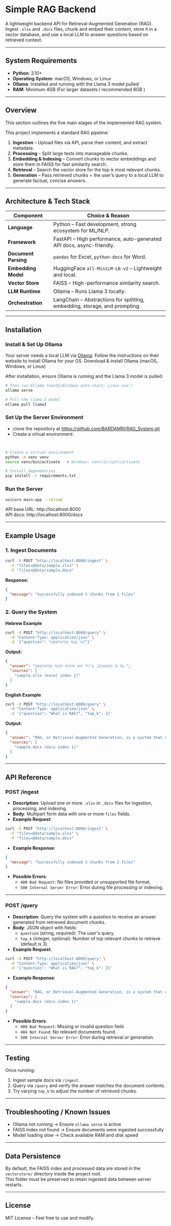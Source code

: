 # Simple RAG Backend

A lightweight backend API for Retrieval-Augmented Generation (RAG).  
Ingest `.xlsx` and `.docx` files, chunk and embed their content, store it in a vector database, and use a local LLM to
answer questions based on retrieved context.

---

## System Requirements

- **Python**: 3.10+
- **Operating System**: macOS, Windows, or Linux
- **Ollama**: Installed and running with the Llama 3 model pulled
- **RAM**: Minimum 4GB (For larger datasets I recommended 8GB )

---

## Overview

This section outlines the five main stages of the implemented RAG system.
 
This project implements a standard RAG pipeline:

1. **Ingestion** – Upload files via API, parse their content, and extract metadata.
2. **Processing** – Split large texts into manageable chunks.
3. **Embedding & Indexing** – Convert chunks to vector embeddings and store them in FAISS for fast similarity search.
4. **Retrieval** – Search the vector store for the top-k most relevant chunks.
5. **Generation** – Pass retrieved chunks + the user’s query to a local LLM to generate factual, concise answers.

---

## Architecture & Tech Stack

| Component            | Choice & Reason                                                            |
|----------------------|----------------------------------------------------------------------------|
| **Language**         | Python – Fast development, strong ecosystem for ML/NLP.                    |
| **Framework**        | FastAPI – High performance, auto-generated API docs, async-friendly.       |
| **Document Parsing** | `pandas` for Excel, `python-docx` for Word.                                |
| **Embedding Model**  | HuggingFace `all-MiniLM-L6-v2` – Lightweight and local.                    |
| **Vector Store**     | FAISS – High-performance similarity search.                                |
| **LLM Runtime**      | Ollama – Runs Llama 3 locally.                                             |
| **Orchestration**    | LangChain – Abstractions for splitting, embedding, storage, and prompting. |

---

## Installation

### Install & Set Up Ollama

Your server needs a local LLM via [Ollama](https://ollama.com).
Follow the instructions on their website to install Ollama for your OS.
Download & install Ollama (macOS, Windows, or Linux)

After installation, ensure Ollama is running and the Llama 3 model is pulled:
```bash
# Then run Ollama (macOS/Windows auto-start; Linux use:)
ollama serve

# Pull the Llama 3 model
ollama pull llama3
```

### Set Up the Server Environment

- clone the repository at https://github.com/BARDAMRI/RAG_System.git
- Create a virtual environment:

```bash


# Create a virtual environment
python -m venv venv
source venv/bin/activate   # Windows: venv\Scripts\activate

# Install dependencies
pip install -r requirements.txt
```

### Run the Server

```bash
uvicorn main:app --reload
```

API base URL: http://localhost:8000  
API docs: http://localhost:8000/docs

---

## Example Usage

### 1. Ingest Documents

```bash
curl -X POST "http://localhost:8000/ingest" \
  -F "files=@data/sample.xlsx" \
  -F "files=@data/sample.docx"
```

**Response:**

```json
{
  "message": "Successfully indexed 3 chunks from 2 files"
}
```

### 2. Query the System

**Hebrew Example**

```bash
curl -X POST "http://localhost:8000/query" \
  -H "Content-Type: application/json" \
  -d '{"question": "מי עובד במיקרוסופט?"}'
```

**Output:**

```json
{
  "answer": "על פי המסמכים, צ'רלי הוא מהנדס תוכנה במיקרוסופט.",
  "sources": [
    "sample.xlsx (excel index 2)"
  ]
}
```

**English Example**

```bash
curl -X POST "http://localhost:8000/query" \
  -H "Content-Type: application/json" \
  -d '{"question": "What is RAG?", "top_k": 2}'
```

**Output:**

```json
{
  "answer": "RAG, or Retrieval-Augmented Generation, is a system that combines retrieval and language generation to answer queries from stored documents.",
  "sources": [
    "sample.docx (docx index 1)"
  ]
}
```

---

## API Reference

### POST /ingest

- **Description**: Upload one or more `.xlsx` or `.docx` files for ingestion, processing, and indexing.
- **Body**: Multipart form data with one or more `files` fields.
- **Example Request**:

```bash
curl -X POST "http://localhost:8000/ingest" \
  -F "files=@data/sample.xlsx" \
  -F "files=@data/sample.docx"
```

- **Example Response**:

```json
{
  "message": "Successfully indexed 3 chunks from 2 files"
}
```

- **Possible Errors**:
  - `400 Bad Request`: No files provided or unsupported file format.
  - `500 Internal Server Error`: Error during file processing or indexing.

---

### POST /query

- **Description**: Query the system with a question to receive an answer generated from retrieved document chunks.
- **Body**: JSON object with fields:
  - `question` (string, required): The user's query.
  - `top_k` (integer, optional): Number of top relevant chunks to retrieve (default is 3).
- **Example Request**:

```bash
curl -X POST "http://localhost:8000/query" \
  -H "Content-Type: application/json" \
  -d '{"question": "What is RAG?", "top_k": 2}'
```

- **Example Response**:

```json
{
  "answer": "RAG, or Retrieval-Augmented Generation, is a system that combines retrieval and language generation to answer queries from stored documents.",
  "sources": [
    "sample.docx (docx index 1)"
  ]
}
```

- **Possible Errors**:
  - `400 Bad Request`: Missing or invalid question field.
  - `404 Not Found`: No relevant documents found.
  - `500 Internal Server Error`: Error during retrieval or generation.

---

## Testing

Once running:

1. Ingest sample docs via `/ingest`.
2. Query via `/query` and verify the answer matches the document contents.
3. Try varying `top_k` to adjust the number of retrieved chunks.

---

## Troubleshooting / Known Issues

- Ollama not running → Ensure `ollama serve` is active
- FAISS index not found → Ensure documents were ingested successfully
- Model loading slow → Check available RAM and disk speed

---

## Data Persistence

By default, the FAISS index and processed data are stored in the `vectorstore/` directory inside the project root.  
This folder must be preserved to retain ingested data between server restarts.

---

## License

MIT License – Feel free to use and modify.